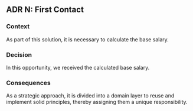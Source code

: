 ## ADR N: First Contact

### Context
As part of this solution, it is necessary to calculate the base salary.    

### Decision
In this opportunity, we received the calculated base salary.

### Consequences
As a strategic approach, it is divided into a domain layer to reuse and implement solid principles, thereby assigning them a unique responsibility.
